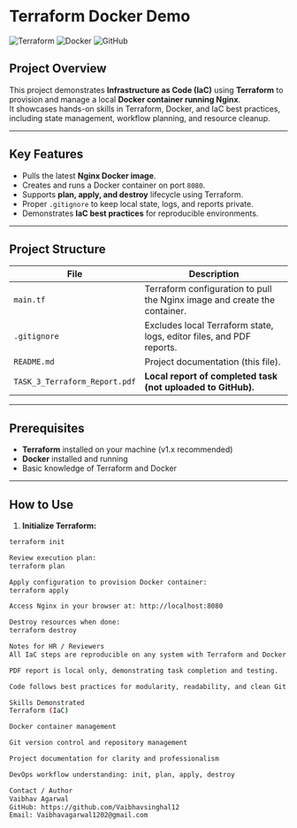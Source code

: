 # Terraform Docker Demo

![Terraform](https://img.shields.io/badge/Terraform-v1.6-blue?logo=terraform&logoColor=white)
![Docker](https://img.shields.io/badge/Docker-v24-blue?logo=docker&logoColor=white)
![GitHub](https://img.shields.io/badge/GitHub-Repo-black?logo=github&logoColor=white)

## Project Overview
This project demonstrates **Infrastructure as Code (IaC)** using **Terraform** to provision and manage a local **Docker container running Nginx**.  
It showcases hands-on skills in Terraform, Docker, and IaC best practices, including state management, workflow planning, and resource cleanup.

---

## Key Features
- Pulls the latest **Nginx Docker image**.
- Creates and runs a Docker container on port `8080`.
- Supports **plan, apply, and destroy** lifecycle using Terraform.
- Proper `.gitignore` to keep local state, logs, and reports private.
- Demonstrates **IaC best practices** for reproducible environments.

---

## Project Structure

| File | Description |
|------|-------------|
| `main.tf` | Terraform configuration to pull the Nginx image and create the container. |
| `.gitignore` | Excludes local Terraform state, logs, editor files, and PDF reports. |
| `README.md` | Project documentation (this file). |
| `TASK_3_Terraform_Report.pdf` | **Local report of completed task (not uploaded to GitHub).** |

---

## Prerequisites
- **Terraform** installed on your machine (v1.x recommended)
- **Docker** installed and running
- Basic knowledge of Terraform and Docker

---

## How to Use
1. **Initialize Terraform:**
```bash
terraform init

Review execution plan:
terraform plan

Apply configuration to provision Docker container:
terraform apply

Access Nginx in your browser at: http://localhost:8080

Destroy resources when done:
terraform destroy

Notes for HR / Reviewers
All IaC steps are reproducible on any system with Terraform and Docker installed.

PDF report is local only, demonstrating task completion and testing.

Code follows best practices for modularity, readability, and clean Git usage.

Skills Demonstrated
Terraform (IaC)

Docker container management

Git version control and repository management

Project documentation for clarity and professionalism

DevOps workflow understanding: init, plan, apply, destroy

Contact / Author
Vaibhav Agarwal
GitHub: https://github.com/Vaibhavsinghal12
Email: Vaibhavagarwal1202@gmail.com
